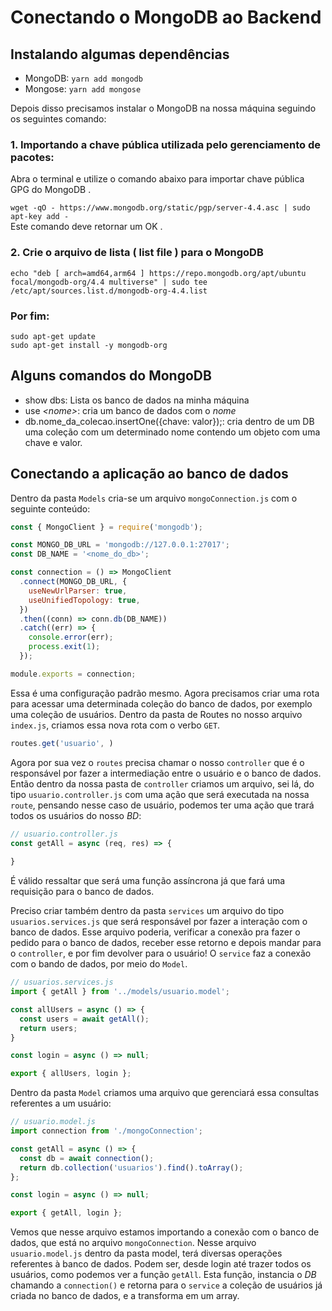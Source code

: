 # Conectando o MongoDB ao Backend
## Instalando algumas dependências
- MongoDB: `yarn add mongodb`
- Mongose: `yarn add mongose`

Depois disso precisamos instalar o MongoDB na nossa máquina seguindo os seguintes comando:

### 1. Importando a chave pública utilizada pelo gerenciamento de pacotes:

Abra o terminal e utilize o comando abaixo para importar chave pública GPG do MongoDB .

`wget -qO - https://www.mongodb.org/static/pgp/server-4.4.asc | sudo apt-key add -`  
Este comando deve retornar um OK .

### 2. Crie o arquivo de lista ( list file ) para o MongoDB

`echo "deb [ arch=amd64,arm64 ] https://repo.mongodb.org/apt/ubuntu focal/mongodb-org/4.4 multiverse" | sudo tee /etc/apt/sources.list.d/mongodb-org-4.4.list`

### Por fim: 
```
sudo apt-get update
sudo apt-get install -y mongodb-org
```
## Alguns comandos do MongoDB
- show dbs: Lista os banco de dados na minha máquina
- use _<nome\>_: cria um banco de dados com o _nome_
- db.nome_da_colecao.insertOne({chave: valor});: cria dentro de um DB uma coleção com um determinado nome contendo um objeto com uma chave e valor. 

## Conectando a aplicação ao banco de dados
Dentro da pasta `Models` cria-se um arquivo `mongoConnection.js` com o seguinte conteúdo:

```js
const { MongoClient } = require('mongodb');

const MONGO_DB_URL = 'mongodb://127.0.0.1:27017';
const DB_NAME = '<nome_do_db>';

const connection = () => MongoClient
  .connect(MONGO_DB_URL, {
    useNewUrlParser: true,
    useUnifiedTopology: true,
  })
  .then((conn) => conn.db(DB_NAME))
  .catch((err) => {
    console.error(err);
    process.exit(1);
  });

module.exports = connection;
```
Essa é uma configuração padrão mesmo.
Agora precisamos criar uma rota para acessar uma determinada coleção do banco de dados, por exemplo uma coleção de usuários.
Dentro da pasta de Routes no nosso arquivo `index.js`, criamos essa nova rota com o verbo `GET`.

```js
routes.get('usuario', )
```

Agora por sua vez o `routes` precisa chamar o nosso `controller` que é o responsável por fazer a intermediação entre o usuário e o banco de dados. Então dentro da nossa pasta de `controller` criamos um arquivo, sei lá, do tipo `usuario.controller.js` com uma ação que será executada na nossa `route`, pensando nesse caso de usuário, podemos ter uma ação que trará todos os usuários do nosso _BD_:

```js
// usuario.controller.js
const getAll = async (req, res) => {
  
}
```
É válido ressaltar que será uma função assíncrona já que fará uma requisição para o banco de dados.

Preciso criar também dentro da pasta `services` um arquivo do tipo 
`usuarios.services.js` que será responsável por fazer a interação com o banco de dados. Esse arquivo poderia, verificar a conexão pra fazer o pedido para o banco de dados, receber esse retorno e depois mandar para o `controller`, e por fim devolver para o usuário!
O `service` faz a conexão com o bando de dados, por meio do `Model`.

```js
// usuarios.services.js
import { getAll } from '../models/usuario.model';

const allUsers = async () => {
  const users = await getAll();
  return users;
}

const login = async () => null;

export { allUsers, login };
```
Dentro da pasta `Model` criamos uma arquivo que gerenciará essa consultas referentes a um usuário:

```js
// usuario.model.js
import connection from './mongoConnection';

const getAll = async () => {
  const db = await connection();
  return db.collection('usuarios').find().toArray();
};

const login = async () => null;

export { getAll, login };

```
Vemos que nesse arquivo estamos importando a conexão com o banco de dados, que está no arquivo `mongoConnection`. Nesse arquivo `usuario.model.js` dentro da pasta model, terá diversas operações referentes à banco de dados. Podem ser, desde login até trazer todos os usuários, como podemos ver a função `getAll`. Esta função, instancia o _DB_ chamando a `connection()` e retorna para o `service` a coleção de usuários já criada no banco de dados, e a transforma em um array.